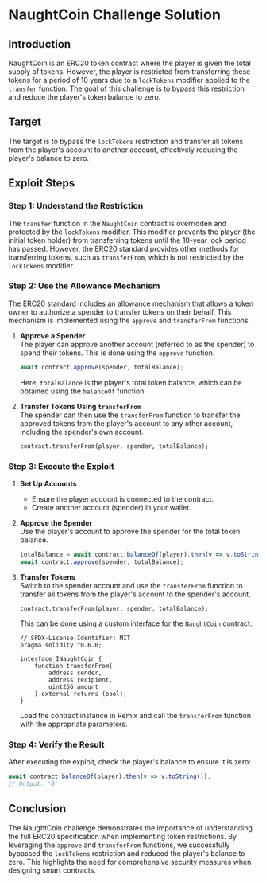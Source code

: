 # NaughtCoin Challenge Solution

## Introduction

NaughtCoin is an ERC20 token contract where the player is given the total supply of tokens. However, the player is restricted from transferring these tokens for a period of 10 years due to a `lockTokens` modifier applied to the `transfer` function. The goal of this challenge is to bypass this restriction and reduce the player's token balance to zero.

## Target

The target is to bypass the `lockTokens` restriction and transfer all tokens from the player's account to another account, effectively reducing the player's balance to zero.

## Exploit Steps

### Step 1: Understand the Restriction
The `transfer` function in the `NaughtCoin` contract is overridden and protected by the `lockTokens` modifier. This modifier prevents the player (the initial token holder) from transferring tokens until the 10-year lock period has passed. However, the ERC20 standard provides other methods for transferring tokens, such as `transferFrom`, which is not restricted by the `lockTokens` modifier.

### Step 2: Use the Allowance Mechanism
The ERC20 standard includes an allowance mechanism that allows a token owner to authorize a spender to transfer tokens on their behalf. This mechanism is implemented using the `approve` and `transferFrom` functions.

1. **Approve a Spender**  
   The player can approve another account (referred to as the spender) to spend their tokens. This is done using the `approve` function.

   ```javascript
   await contract.approve(spender, totalBalance);
   ```

   Here, `totalBalance` is the player's total token balance, which can be obtained using the `balanceOf` function.

2. **Transfer Tokens Using `transferFrom`**  
   The spender can then use the `transferFrom` function to transfer the approved tokens from the player's account to any other account, including the spender's own account.

   ```solidity
   contract.transferFrom(player, spender, totalBalance);
   ```

### Step 3: Execute the Exploit
1. **Set Up Accounts**  
   - Ensure the player account is connected to the contract.
   - Create another account (spender) in your wallet.

2. **Approve the Spender**  
   Use the player's account to approve the spender for the total token balance.

   ```javascript
   totalBalance = await contract.balanceOf(player).then(v => v.toString());
   await contract.approve(spender, totalBalance);
   ```

3. **Transfer Tokens**  
   Switch to the spender account and use the `transferFrom` function to transfer all tokens from the player's account to the spender's account.

   ```solidity
   contract.transferFrom(player, spender, totalBalance);
   ```

   This can be done using a custom interface for the `NaughtCoin` contract:

   ```solidity
   // SPDX-License-Identifier: MIT
   pragma solidity ^0.6.0;

   interface INaughtCoin {
       function transferFrom(
           address sender,
           address recipient,
           uint256 amount
       ) external returns (bool);
   }
   ```

   Load the contract instance in Remix and call the `transferFrom` function with the appropriate parameters.

### Step 4: Verify the Result
After executing the exploit, check the player's balance to ensure it is zero:

```javascript
await contract.balanceOf(player).then(v => v.toString());
// Output: '0'
```

## Conclusion

The NaughtCoin challenge demonstrates the importance of understanding the full ERC20 specification when implementing token restrictions. By leveraging the `approve` and `transferFrom` functions, we successfully bypassed the `lockTokens` restriction and reduced the player's balance to zero. This highlights the need for comprehensive security measures when designing smart contracts.

